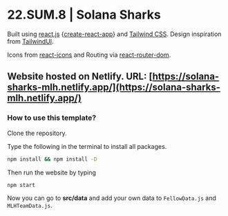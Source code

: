 # 22.SUM.8 | Solana Sharks

Built using [react.js](https://reactjs.org/) {[create-react-app](https://create-react-app.dev/docs/getting-started/)} and [Tailwind CSS](https://tailwindcss.com/). Design inspiration from [TailwindUI](https://tailwindui.com/).

Icons from [react-icons](https://react-icons.github.io/react-icons/) and Routing via [react-router-dom](https://reactrouter.com/docs/en/v6/getting-started/overview).

## Website hosted on Netlify. URL: [https://solana-sharks-mlh.netlify.app/](https://solana-sharks-mlh.netlify.app/)

### How to use this template?

Clone the repository.

Type the following in the terminal to install all packages.

```sh
npm install && npm install -D
```

Then run the website by typing

```sh
npm start
```

Now you can go to **src/data** and add your own data to ```FellowData.js``` and ```MLHTeamData.js```.
